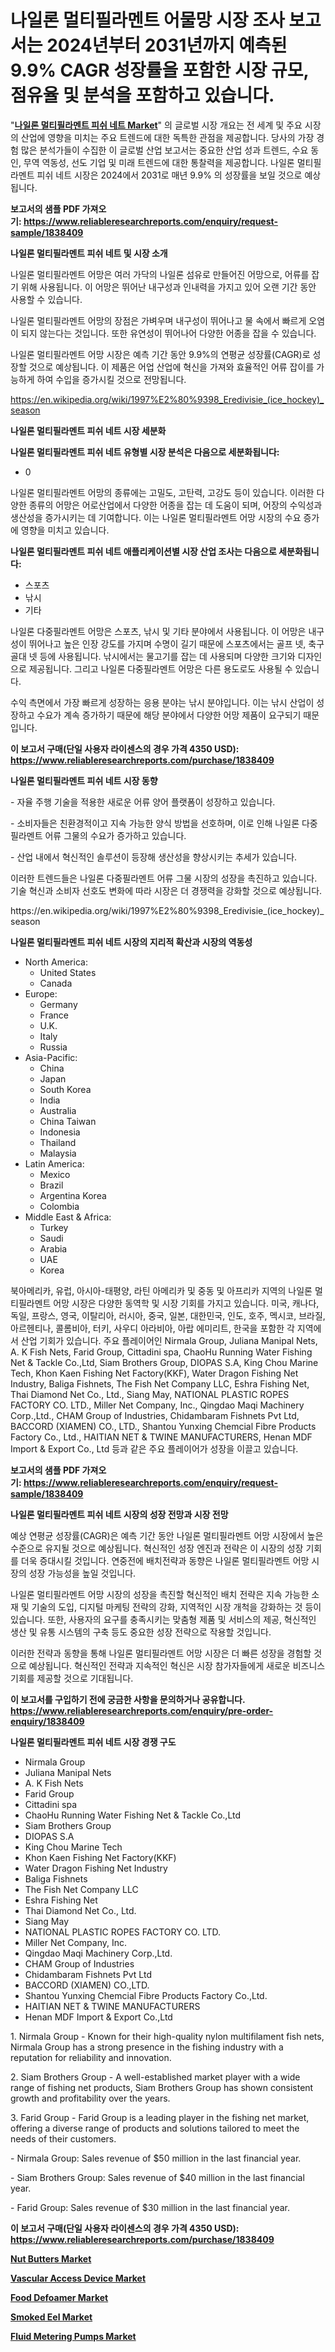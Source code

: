 <p><h1>나일론 멀티필라멘트 어물망 시장 조사 보고서는 2024년부터 2031년까지 예측된 9.9% CAGR 성장률을 포함한 시장 규모, 점유율 및 분석을 포함하고 있습니다.</h1></p><p>"<strong><a href="https://www.reliableresearchreports.com/nylon-multifilament-fish-net-r1838409">나일론 멀티필라멘트 피쉬 네트 Market</a></strong>" 의 글로벌 시장 개요는 전 세계 및 주요 시장의 산업에 영향을 미치는 주요 트렌드에 대한 독특한 관점을 제공합니다. 당사의 가장 경험 많은 분석가들이 수집한 이 글로벌 산업 보고서는 중요한 산업 성과 트렌드, 수요 동인, 무역 역동성, 선도 기업 및 미래 트렌드에 대한 통찰력을 제공합니다. 나일론 멀티필라멘트 피쉬 네트 시장은 2024에서 2031로 매년 9.9% 의 성장률을 보일 것으로 예상됩니다.</p>
<p><strong>보고서의 샘플 PDF 가져오기:&nbsp;<a href="https://www.reliableresearchreports.com/enquiry/request-sample/1838409">https://www.reliableresearchreports.com/enquiry/request-sample/1838409</a></strong></p>
<p><strong>나일론 멀티필라멘트 피쉬 네트 및 시장 소개</strong></p>
<p><p>나일론 멀티필라멘트 어망은 여러 가닥의 나일론 섬유로 만들어진 어망으로, 어류를 잡기 위해 사용됩니다. 이 어망은 뛰어난 내구성과 인내력을 가지고 있어 오랜 기간 동안 사용할 수 있습니다. </p><p>나일론 멀티필라멘트 어망의 장점은 가벼우며 내구성이 뛰어나고 물 속에서 빠르게 오염이 되지 않는다는 것입니다. 또한 유연성이 뛰어나어 다양한 어종을 잡을 수 있습니다. </p><p>나일론 멀티필라멘트 어망 시장은 예측 기간 동안 9.9%의 연평균 성장률(CAGR)로 성장할 것으로 예상됩니다. 이 제품은 어업 산업에 혁신을 가져와 효율적인 어류 잡이를 가능하게 하여 수입을 증가시킬 것으로 전망됩니다.</p></p>
<p><a href="https://en.wikipedia.org/wiki/1997%E2%80%9398_Eredivisie_(ice_hockey)_season">https://en.wikipedia.org/wiki/1997%E2%80%9398_Eredivisie_(ice_hockey)_season</a></p>
<p><strong>나일론 멀티필라멘트 피쉬 네트 시장 세분화</strong></p>
<p><strong>나일론 멀티필라멘트 피쉬 네트 유형별 시장 분석은 다음으로 세분화됩니다:</strong></p>
<p><ul><li>0</li></ul></p>
<p><p>나일론 멀티필라멘트 어망의 종류에는 고밀도, 고탄력, 고강도 등이 있습니다. 이러한 다양한 종류의 어망은 어로산업에서 다양한 어종을 잡는 데 도움이 되며, 어장의 수익성과 생산성을 증가시키는 데 기여합니다. 이는 나일론 멀티필라멘트 어망 시장의 수요 증가에 영향을 미치고 있습니다.</p></p>
<p><strong>나일론 멀티필라멘트 피쉬 네트 애플리케이션별 시장 산업 조사는 다음으로 세분화됩니다:</strong></p>
<p><ul><li>스포츠</li><li>낚시</li><li>기타</li></ul></p>
<p><p>나일론 다중필라멘트 어망은 스포츠, 낚시 및 기타 분야에서 사용됩니다. 이 어망은 내구성이 뛰어나고 높은 인장 강도를 가지며 수명이 길기 때문에 스포츠에서는 골프 넷, 축구 골대 넷 등에 사용됩니다. 낚시에서는 물고기를 잡는 데 사용되며 다양한 크기와 디자인으로 제공됩니다. 그리고 나일론 다중필라멘트 어망은 다른 용도로도 사용될 수 있습니다.</p><p>수익 측면에서 가장 빠르게 성장하는 응용 분야는 낚시 분야입니다. 이는 낚시 산업이 성장하고 수요가 계속 증가하기 때문에 해당 분야에서 다양한 어망 제품이 요구되기 때문입니다.</p></p>
<p><strong>이 보고서 구매(단일 사용자 라이센스의 경우 가격 4350 USD): <a href="https://www.reliableresearchreports.com/purchase/1838409">https://www.reliableresearchreports.com/purchase/1838409</a></strong></p>
<p><strong>나일론 멀티필라멘트 피쉬 네트 시장 동향</strong></p>
<p><p>- 자율 주행 기술을 적용한 새로운 어류 양어 플랫폼이 성장하고 있습니다.</p><p>- 소비자들은 친환경적이고 지속 가능한 양식 방법을 선호하며, 이로 인해 나일론 다중필라멘트 어류 그물의 수요가 증가하고 있습니다.</p><p>- 산업 내에서 혁신적인 솔루션이 등장해 생산성을 향상시키는 추세가 있습니다.</p><p>이러한 트렌드들은 나일론 다중필라멘트 어류 그물 시장의 성장을 촉진하고 있습니다. 기술 혁신과 소비자 선호도 변화에 따라 시장은 더 경쟁력을 강화할 것으로 예상됩니다.</p></p>
<p>https://en.wikipedia.org/wiki/1997%E2%80%9398_Eredivisie_(ice_hockey)_season</p>
<p><strong>나일론 멀티필라멘트 피쉬 네트 시장의 지리적 확산과 시장의 역동성</strong></p>
<p><ul>
    <li>
        North America:
        <ul>
            <li>United States</li>
            <li>Canada</li>
        </ul>
    </li>
    <li>
        Europe:
        <ul>
            <li>Germany</li>
            <li>France</li>
            <li>U.K.</li>
            <li>Italy</li>
            <li>Russia</li>
        </ul>
    </li>
    <li>
        Asia-Pacific:
        <ul>
            <li>China</li>
            <li>Japan</li>
            <li>South Korea</li>
            <li>India</li>
            <li>Australia</li>
            <li>China Taiwan</li>
            <li>Indonesia</li>
            <li>Thailand</li>
            <li>Malaysia</li>
        </ul>
    </li>
    <li>
        Latin America:
        <ul>
            <li>Mexico</li>
            <li>Brazil</li>
            <li>Argentina Korea</li>
            <li>Colombia</li>
        </ul>
    </li>
    <li>
        Middle East & Africa:
        <ul>
            <li>Turkey</li>
            <li>Saudi</li>
            <li>Arabia</li>
            <li>UAE</li>
            <li>Korea</li>
        </ul>
    </li>
    </ul></p>
<p><p>북아메리카, 유럽, 아시아-태평양, 라틴 아메리카 및 중동 및 아프리카 지역의 나일론 멀티필라멘트 어망 시장은 다양한 동역학 및 시장 기회를 가지고 있습니다. 미국, 캐나다, 독일, 프랑스, 영국, 이탈리아, 러시아, 중국, 일본, 대한민국, 인도, 호주, 멕시코, 브라질, 아르헨티나, 콜롬비아, 터키, 사우디 아라비아, 아랍 에미리트, 한국을 포함한 각 지역에서 산업 기회가 있습니다. 주요 플레이어인 Nirmala Group, Juliana Manipal Nets, A. K Fish Nets, Farid Group, Cittadini spa, ChaoHu Running Water Fishing Net & Tackle Co.,Ltd, Siam Brothers Group, DIOPAS S.A, King Chou Marine Tech, Khon Kaen Fishing Net Factory(KKF), Water Dragon Fishing Net Industry, Baliga Fishnets, The Fish Net Company LLC, Eshra Fishing Net, Thai Diamond Net Co., Ltd., Siang May, NATIONAL PLASTIC ROPES FACTORY CO. LTD., Miller Net Company, Inc., Qingdao Maqi Machinery Corp.,Ltd., CHAM Group of Industries, Chidambaram Fishnets Pvt Ltd, BACCORD (XIAMEN) CO., LTD., Shantou Yunxing Chemcial Fibre Products Factory Co., Ltd., HAITIAN NET & TWINE MANUFACTURERS, Henan MDF Import & Export Co., Ltd 등과 같은 주요 플레이어가 성장을 이끌고 있습니다.</p></p>
<p><strong>보고서의 샘플 PDF 가져오기:&nbsp;<a href="https://www.reliableresearchreports.com/enquiry/request-sample/1838409">https://www.reliableresearchreports.com/enquiry/request-sample/1838409</a></strong></p>
<p><strong>나일론 멀티필라멘트 피쉬 네트 시장의 성장 전망과 시장 전망</strong></p>
<p><p>예상 연평균 성장률(CAGR)은 예측 기간 동안 나일론 멀티필라멘트 어망 시장에서 높은 수준으로 유지될 것으로 예상됩니다. 혁신적인 성장 엔진과 전략은 이 시장의 성장 기회를 더욱 증대시킬 것입니다. 연중전에 배치전략과 동향은 나일론 멀티필라멘트 어망 시장의 성장 가능성을 높일 것입니다.</p><p>나일론 멀티필라멘트 어망 시장의 성장을 촉진할 혁신적인 배치 전략은 지속 가능한 소재 및 기술의 도입, 디지털 마케팅 전략의 강화, 지역적인 시장 개척을 강화하는 것 등이 있습니다. 또한, 사용자의 요구를 충족시키는 맞춤형 제품 및 서비스의 제공, 혁신적인 생산 및 유통 시스템의 구축 등도 중요한 성장 전략으로 작용할 것입니다.</p><p>이러한 전략과 동향을 통해 나일론 멀티필라멘트 어망 시장은 더 빠른 성장을 경험할 것으로 예상됩니다. 혁신적인 전략과 지속적인 혁신은 시장 참가자들에게 새로운 비즈니스 기회를 제공할 것으로 기대됩니다.</p></p>
<p><strong>이 보고서를 구입하기 전에 궁금한 사항을 문의하거나 공유합니다. <a href="https://www.reliableresearchreports.com/enquiry/pre-order-enquiry/1838409">https://www.reliableresearchreports.com/enquiry/pre-order-enquiry/1838409</a></strong></p>
<p><strong>나일론 멀티필라멘트 피쉬 네트 시장 경쟁 구도</strong></p>
<p><ul><li>Nirmala Group</li><li>Juliana Manipal Nets</li><li>A. K Fish Nets</li><li>Farid Group</li><li>Cittadini spa</li><li>ChaoHu Running Water Fishing Net & Tackle Co.,Ltd</li><li>Siam Brothers Group</li><li>DIOPAS S.A</li><li>King Chou Marine Tech</li><li>Khon Kaen Fishing Net Factory(KKF)</li><li>Water Dragon Fishing Net Industry</li><li>Baliga Fishnets</li><li>The Fish Net Company LLC</li><li>Eshra Fishing Net</li><li>Thai Diamond Net Co., Ltd.</li><li>Siang May</li><li>NATIONAL PLASTIC ROPES FACTORY CO. LTD.</li><li>Miller Net Company, Inc.</li><li>Qingdao Maqi Machinery Corp.,Ltd.</li><li>CHAM Group of Industries</li><li>Chidambaram Fishnets Pvt Ltd</li><li>BACCORD (XIAMEN) CO.,LTD.</li><li>Shantou Yunxing Chemcial Fibre Products Factory Co.,Ltd.</li><li>HAITIAN NET & TWINE MANUFACTURERS</li><li>Henan MDF Import & Export Co.,Ltd</li></ul></p>
<p><p>1. Nirmala Group - Known for their high-quality nylon multifilament fish nets, Nirmala Group has a strong presence in the fishing industry with a reputation for reliability and innovation.</p><p>2. Siam Brothers Group - A well-established market player with a wide range of fishing net products, Siam Brothers Group has shown consistent growth and profitability over the years.</p><p>3. Farid Group - Farid Group is a leading player in the fishing net market, offering a diverse range of products and solutions tailored to meet the needs of their customers. </p><p>- Nirmala Group: Sales revenue of $50 million in the last financial year.</p><p>- Siam Brothers Group: Sales revenue of $40 million in the last financial year.</p><p>- Farid Group: Sales revenue of $30 million in the last financial year.</p></p>
<p><strong>이 보고서 구매(단일 사용자 라이센스의 경우 가격 4350 USD): <a href="https://www.reliableresearchreports.com/purchase/1838409">https://www.reliableresearchreports.com/purchase/1838409</a></strong></p>
<p><strong><p><a href="https://issuu.com/reportprime-2/docs/nut-butters-market-size-2030.pptx_fbf18b7343cba8">Nut Butters Market</a></p><p><a href="https://issuu.com/reportprime-2/docs/vascular-access-device-market-size-_b431c36f4ff89b">Vascular Access Device Market</a></p><p><a href="https://github.com/dylanObrien626/Market-Research-Report-List-1/blob/main/food-defoamer-market.md">Food Defoamer Market</a></p><p><a href="https://github.com/qndifksd5/Market-Research-Report-List-1/blob/main/smoked-eel-market.md">Smoked Eel Market</a></p><p><a href="https://www.linkedin.com/pulse/fluid-metering-pumps-market-overview-global-trends-future-iuvre?trackingId=92f0UU3PTVmn3%2BdolRJbMQ%3D%3D">Fluid Metering Pumps Market</a></p></strong></p>
<p></p>